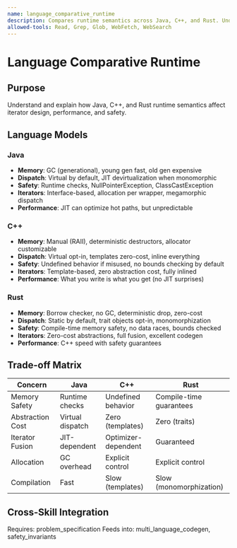 ```yaml
---
name: language_comparative_runtime
description: Compares runtime semantics across Java, C++, and Rust. Understands GC vs borrow checker vs RAII impacts on iterator implementations. Use when implementing across multiple languages.
allowed-tools: Read, Grep, Glob, WebFetch, WebSearch
---
```


# Language Comparative Runtime

## Purpose

Understand and explain how Java, C++, and Rust runtime semantics affect iterator design, performance, and safety.

## Language Models

### Java
- **Memory**: GC (generational), young gen fast, old gen expensive
- **Dispatch**: Virtual by default, JIT devirtualization when monomorphic
- **Safety**: Runtime checks, NullPointerException, ClassCastException
- **Iterators**: Interface-based, allocation per wrapper, megamorphic dispatch
- **Performance**: JIT can optimize hot paths, but unpredictable

### C++
- **Memory**: Manual (RAII), deterministic destructors, allocator customizable
- **Dispatch**: Virtual opt-in, templates zero-cost, inline everything
- **Safety**: Undefined behavior if misused, no bounds checking by default
- **Iterators**: Template-based, zero abstraction cost, fully inlined
- **Performance**: What you write is what you get (no JIT surprises)

### Rust
- **Memory**: Borrow checker, no GC, deterministic drop, zero-cost
- **Dispatch**: Static by default, trait objects opt-in, monomorphization
- **Safety**: Compile-time memory safety, no data races, bounds checked
- **Iterators**: Zero-cost abstractions, full fusion, excellent codegen
- **Performance**: C++ speed with safety guarantees

## Trade-off Matrix

| Concern | Java | C++ | Rust |
|---------|------|-----|------|
| Memory Safety | Runtime checks | Undefined behavior | Compile-time guarantees |
| Abstraction Cost | Virtual dispatch | Zero (templates) | Zero (traits) |
| Iterator Fusion | JIT-dependent | Optimizer-dependent | Guaranteed |
| Allocation | GC overhead | Explicit control | Explicit control |
| Compilation | Fast | Slow (templates) | Slow (monomorphization) |

## Cross-Skill Integration

Requires: problem_specification
Feeds into: multi_language_codegen, safety_invariants
